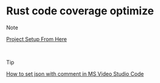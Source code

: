 # Rust code coverage optimize

> [!NOTE]
> [Project Setup From Here](https://github.com/MathiasStadler/repo_template/blob/main/includes/extract_scripts_from_markdown.md)

&nbsp;

> [!TIP]
> [How to set json with comment in MS Video Studio Code](https://stackoverflow.com/questions/69379869/how-to-set-json-with-comment-in-vscode)
